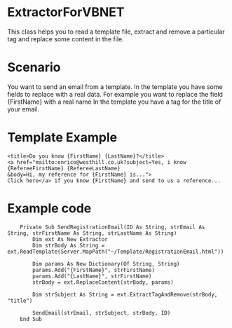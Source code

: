 # ExtractorForVBNET

This class helps you to read a template file, extract and remove a particular tag and replace some content in the file.

Scenario
========
You want to send an email from a template. In the template you have some fields to replace with a real data.
For example you want to replace the field {FirstName} with a real name
In the template you have a tag for the title of your email.

Template Example
================
```
<title>Do you know {FirstName} {LastName}?</title>
<a href="mailto:enrico@westhill.co.uk?subject=Yes, i know {RefereeFirstName} {RefereeLastName}
&body=Hi, my reference for {FirstName} is...">
Click here</a> if you know {FirstName} and send to us a reference...
```

Example code
===
```
    Private Sub SendRegistrationEmail(ID As String, strEmail As String, strFirstName As String, strLastName As String)
        Dim ext As New Extractor
        Dim strBody As String = ext.ReadTemplate(Server.MapPath("~/Template/RegistrationEmail.html"))

        Dim params As New Dictionary(Of String, String)
        params.Add("{FirstName}", strFirstName)
        params.Add("{LastName}", strFirstName)
        strBody = ext.ReplaceContent(strBody, params)

        Dim strSubject As String = ext.ExtractTagAndRemove(strBody, "title")

        SendEmail(strEmail, strSubject, strBody, ID)
    End Sub
```
